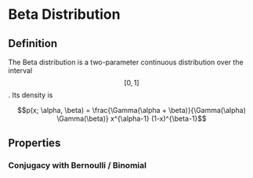 # Beta Distribution

## Definition

The Beta distribution is a two-parameter continuous distribution over the interval $$[0, 1]$$.
Its density is

$$p(x; \alpha, \beta) = \frac{\Gamma(\alpha + \beta)}{\Gamma(\alpha) \Gamma(\beta)} x^{\alpha-1} (1-x)^{\beta-1}$$


## Properties

### Conjugacy with Bernoulli / Binomial

###